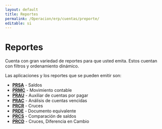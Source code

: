 ```yaml
---
layout: default
title: Reportes
permalink: /Operacion/erp/cuentas/preporte/
editable: si
---
```


# Reportes  

Cuenta con gran variedad de reportes para que usted emita. Estos cuentan con filtros y ordenamiento dinámico.  

Las aplicaciones y los reportes que se pueden emitir son:  

* [**PRSA**](http://docs.oasiscom.com/Operacion/erp/cuentas/preporte/prsa)  - Saldos  
* [**PRMC**](http://docs.oasiscom.com/Operacion/erp/cuentas/preporte/prmc)  - Movimiento contable  
* [**PRAU**](http://docs.oasiscom.com/Operacion/erp/cuentas/preporte/prau)  - Auxiliar de cuentas por pagar  
* [**PRAC**](http://docs.oasiscom.com/Operacion/erp/cuentas/preporte/prac)  - Análisis de cuentas vencidas  
* [**PRCR**](http://docs.oasiscom.com/Operacion/erp/cuentas/preporte/prcr)  - Cruces  
* [**PRDE**](http://docs.oasiscom.com/Operacion/erp/cuentas/preporte/prde)  - Documento equivalente  
* [**PRCS**](http://docs.oasiscom.com/Operacion/erp/cuentas/preporte/prcs)  - Comparación de saldos  
* [**PRCD**](http://docs.oasiscom.com/Operacion/erp/cuentas/preporte/prcd) - Cruces, Diferencia en Cambio  

